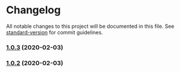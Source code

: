 # Changelog

All notable changes to this project will be documented in this file. See [standard-version](https://github.com/conventional-changelog/standard-version) for commit guidelines.

### [1.0.3](https://gitlab.com/librespacefoundation/sdrmakerspace/sdr-mobile/compare/v1.0.2...v1.0.3) (2020-02-03)

### [1.0.2](https://gitlab.com/librespacefoundation/sdrmakerspace/sdr-mobile/compare/v1.0.1...v1.0.2) (2020-02-03)
